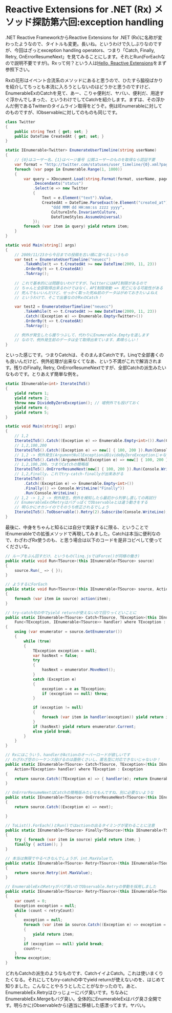 # Reactive Extensions for .NET (Rx) メソッド探訪第六回:exception handling

.NET Reactive FrameworkからReactive Extensions for .NET (Rx)に名称が変わったようなので、タイトルも変更。長いね。というわけで久しぶりなのですが、今回はざっとexception handling operators、つまり「Catch, Finally, Retry, OnErrorResumeNext」を見てみることにします。それとRun(ForEachなので説明不要ですが)。Rxって何？という人は[Hello, Reactive Extensions](http://neue.cc/2009/11/24_222.html "neue cc - Hello, Reactive Extensions")をまず参照下さい。

Rxの花形はイベント合流系のメソッドにあると思うので、ひたすら脇役ばかりを紹介してちっとも本流に入ろうとしないのはどうかと思うのですけど、EnumerableExのCatchを見て、あー、こりゃ便利だ、ヤバい、便利だ、用途すぐ浮かんでしまった、というわけでしてCatchを紹介します。まずは、その浮かんだ例であるTwitterのタイムライン取得をどうぞ。例はIEnumerableに対してのものですが、IObservableに対してのものも同じです。

```csharp
class Twitter
{
    public string Text { get; set; }
    public DateTime CreatedAt { get; set; }
}

static IEnumerable<Twitter> EnumerateUserTimeline(string userName)
{
    // {0}はユーザー名、{1}はページ番号 公開ユーザーのものを取得なら認証不要
    var format = "http://twitter.com/statuses/user_timeline/{0}.xml?page={1}";
    foreach (var page in Enumerable.Range(1, 1000))
    {
        var query = XDocument.Load(string.Format(format, userName, page))
            .Descendants("status")
            .Select(e => new Twitter
            {
                Text = e.Element("text").Value,
                CreatedAt = DateTime.ParseExact(e.Element("created_at").Value,
                    "ddd MMM dd HH:mm:ss zzzz yyyy",
                    CultureInfo.InvariantCulture,
                    DateTimeStyles.AssumeUniversal)
            });
        foreach (var item in query) yield return item;
    }
}

static void Main(string[] args)
{
    // 2009/11/23から今日までの投稿を古い順に並べるというもの
    var test = EnumerateUserTimeline("neuecc")
        .TakeWhile(t => t.CreatedAt >= new DateTime(2009, 11, 23))
        .OrderBy(t => t.CreatedAt)
        .ToArray();
    
    // これで基本的には問題ないわけですが、TwitterにはAPI制限があるので
    // ちゃんと全部取得出来るわけではなく、API制限発動 => 死亡になる可能性がある
    // 死んでもいいんだけど、せっかく取った死ぬ前のデータはがめておきたいよねえ
    // というわけで、そこで出番なのがRxのCatch！

    var test2 = EnumerateUserTimeline("neuecc")
        .TakeWhile(t => t.CreatedAt >= new DateTime(2009, 11, 23))
        .Catch((Exception e) => Enumerable.Empty<Twitter>())
        .OrderBy(t => t.CreatedAt)
        .ToArray();

    // 例外が発生したら握りつぶして、代わりにEnumerable.Emptyを返します
    // なので、例外発生前のデータは全て取得出来ています、素晴らしい！
}
```

といった感じです。つまりCatchは、そのまんまCatchです。Linqで全部書くのも良いんだけど、例外処理が出来なくてなあ、という不満がこれで解消されます。残りのFinally, Retry, OnErrorResumeNextですが、全部Catchの派生みたいなものです。とりあえず簡単な例を。

```csharp
static IEnumerable<int> Iterate1To5()
{
    yield return 1;
    yield return 2;
    throw new DivideByZeroException(); // 嘘例外でも投げておく
    yield return 4;
    yield return 5;
}

static void Main(string[] args)
{
    // 1,2
    Iterate1To5().Catch((Exception e) => Enumerable.Empty<int>()).Run(Console.WriteLine);
    // 1,2,100,200
    Iterate1To5().Catch((Exception e) => new[] { 100, 200 }).Run(Console.WriteLine);
    // 1,2 -> 例外発生(ArgumentNullExceptionはDivideByZeroExceptionじゃないのでCatchしない)
    Iterate1To5().Catch((ArgumentNullException e) => new[] { 100, 200 }).Run(Console.WriteLine);
    // 1,2,100,200。つまりCatchの簡略版
    Iterate1To5().OnErrorResumeNext(new[] { 100, 200 }).Run(Console.WriteLine);
    // 1,2,Finally。これでtry-catch-finallyが出来あがる
    Iterate1To5()
        .Catch((Exception e) => Enumerable.Empty<int>())
        .Finally(() => Console.WriteLine("Finally"))
        .Run(Console.WriteLine);
    // 1,2 -> 1,2 -> 例外発生。例外を検知したら最初から列挙し直しての再試行
    // EnumerableExのRetryはバグっぽくてObservableとは違う動きをする
    // 明らかにオカシイのでそのうち修正されるでしょう
    Iterate1To5().ToObservable().Retry(2).Subscribe(Console.WriteLine);
}
```

最後に、中身をちゃんと知るには自分で実装するに限る、ということでIEnumerableでの拡張メソッドで再現してみました。Catchは本当に便利なので、わざわざRx使うのも、と思う場合は以下のコードを是非コピペして使ってくださいな。

```csharp
// ループをぶん回すだけ、というもの(linq.jsではForce()が同様の働き)
public static void Run<TSource>(this IEnumerable<TSource> source)
{
    source.Run(_ => { });
}

// ようするにForEach
public static void Run<TSource>(this IEnumerable<TSource> source, Action<TSource> action)
{
    foreach (var item in source) action(item);
}

// try-catch句の中でyield returnが使えないので回りっくどいことに
public static IEnumerable<TSource> Catch<TSource, TException>(this IEnumerable<TSource> source,
    Func<TException, IEnumerable<TSource>> handler) where TException : Exception
{
    using (var enumerator = source.GetEnumerator())
    {
        while (true)
        {
            TException exception = null;
            var hasNext = false;
            try
            {
                hasNext = enumerator.MoveNext();
            }
            catch (Exception e)
            {
                exception = e as TException;
                if (exception == null) throw;
            }

            if (exception != null)
            {
                foreach (var item in handler(exception)) yield return item;
            }
            if (hasNext) yield return enumerator.Current;
            else yield break;
        }
    }
}

// Rxにはこういう、handlerがActionのオーバーロードが欲しいです
// わざわざ空のシーケンス投げるのは面倒くさいし、匿名型に対応できないじゃないか！
public static IEnumerable<TSource> Catch<TSource, TException>(this IEnumerable<TSource> source,
    Action<TException> handler) where TException : Exception
{
    return source.Catch((TException e) => { handler(e); return Enumerable.Empty<TSource>(); });
}

// OnErrorResumeNextはCatchの簡略版みたいなもんですね、別に必要ないような
public static IEnumerable<TSource> OnErrorResumeNext<TSource>(this IEnumerable<TSource> source, IEnumerable<TSource> next)
{
    return source.Catch((Exception e) => next);

}

// ToList().ForEach()とRun()ではactionの出るタイミングが変わることに注意
public static IEnumerable<TSource> Finally<TSource>(this IEnumerable<TSource> source, Action action)
{
    try { foreach (var item in source) yield return item; }
    finally { action(); }
}

// 本当は無限でやるべきなんでしょうが、int.MaxValueで。
public static IEnumerable<TSource> Retry<TSource>(this IEnumerable<TSource> source)
{
    return source.Retry(int.MaxValue);
}

// EnumerableExのRetryがバグ臭いのでObservable.Retryの挙動を採用しました
public static IEnumerable<TSource> Retry<TSource>(this IEnumerable<TSource> source, int retryCount)
{
    var count = 0;
    Exception exception = null;
    while (count < retryCount)
    {
        exception = null;
        foreach (var item in source.Catch((Exception e) => exception = e))
        {
            yield return item;
        }
        if (exception == null) yield break;
        count++;
    }
    throw exception;
}
```

どれもCatchの派生のようなものです、CatchイイよCatch。これは使いまくりたくなる。それにしてもtry-catchの中でyield returnが使えないのを、はじめて知りました。こんなことやろうとしたことがなかったので。あと、EnumerableEx.Retryはひっじょーにバグ臭いです。ちなみにEnumerableEx.Mergeもバグ臭い。全体的にEnumerableExはバグ臭さ全開です。明らかに(Observableから)適当に移植した感漂ってます。ヤバい。